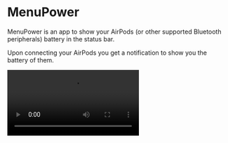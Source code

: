 # MenuPower

MenuPower is an app to show your AirPods (or other supported Bluetooth peripherals) battery in the status bar.

Upon connecting your AirPods you get a notification to show you the battery of them.

![AirPods Battery](https://i.gyazo.com/901dff150e048f11920d375c26a25148.mp4)